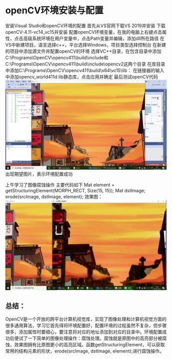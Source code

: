 # openCV环境安装与配置
安装Visual Studio和openCV环境的配置
首先从VS官网下载VS 2019并安装
下载openCV-4.11-vc14_vc15并安装
配置openCV环境变量，在我的电脑上右键点击属性，点击高级系统环境在用户变量中，点击Path变量并编辑，添加dll所在路径
在VS中新建项目，语言选择c++，平台选择Windows，项目类型选择控制台
在新建的项目中添加源文件并配置openCV的环境 
选择VC++目录，在包含目录中添加C:\Programs\OpenCV\opencv411\build\include和C:\Programs\OpenCV\opencv411\build\include\opencv2这两个目录
在库目录中添加C:\Programs\OpenCV\opencv411\build\x64\vc15\lib：
在链接器的输入中添加opencv_world411d.lib静态库，点击应用并确定
最后测试openCV代码
![](media/捕获.jpg)
出现期望图片，表示环境配置成功

上午学习了图像腐蚀操作
主要代码如下
Mat element = getStructuringElement(MORPH_RECT, Size(15, 15));
	Mat dstImage;
	erode(srcImage, dstImage, element);
 效果图：
 ![](media/001.jpg)
 
 ## 总结：
 OpenCV是一个开放的跨平台计算机视觉库，实现了图像处理和计算机视觉方面的很多通用算法，学习它首先得将环境配置好，配置环境的过程虽然不复杂，但步骤很多，添加属性时要细心，要注意将对应的地址添加到对应的目录中。环境配置成功后便试了一下简单的图像处理操作：腐蚀处理。腐蚀就是原图中的高亮部分被腐蚀，效果图拥有比原图更小的高亮区域。函数getStructuringElement，可以获取常用的结构元素的形状，erode(srcImage, dstImage, element);进行腐蚀操作。